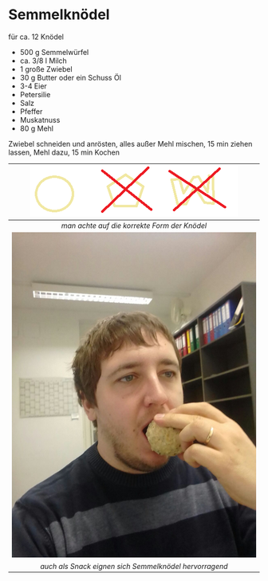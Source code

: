 # Semmelknödel

für ca. 12 Knödel

* 500 g Semmelwürfel
* ca. 3/8 l Milch
* 1 große Zwiebel
* 30 g Butter oder ein Schuss Öl
* 3-4 Eier
* Petersilie
* Salz
* Pfeffer
* Muskatnuss
* 80 g Mehl

Zwiebel schneiden und anrösten, alles außer Mehl mischen, 15 min ziehen lassen, Mehl dazu, 15 min Kochen

| ![](../../images/Semmelknoedel_shape.png "example knoedel") |
|:---:|
| *man achte auf die korrekte Form der Knödel* |
| ![](../../images/snack.jpg "Snack am Arbeitsplatz") |
| *auch als Snack eignen sich Semmelknödel hervorragend* |
